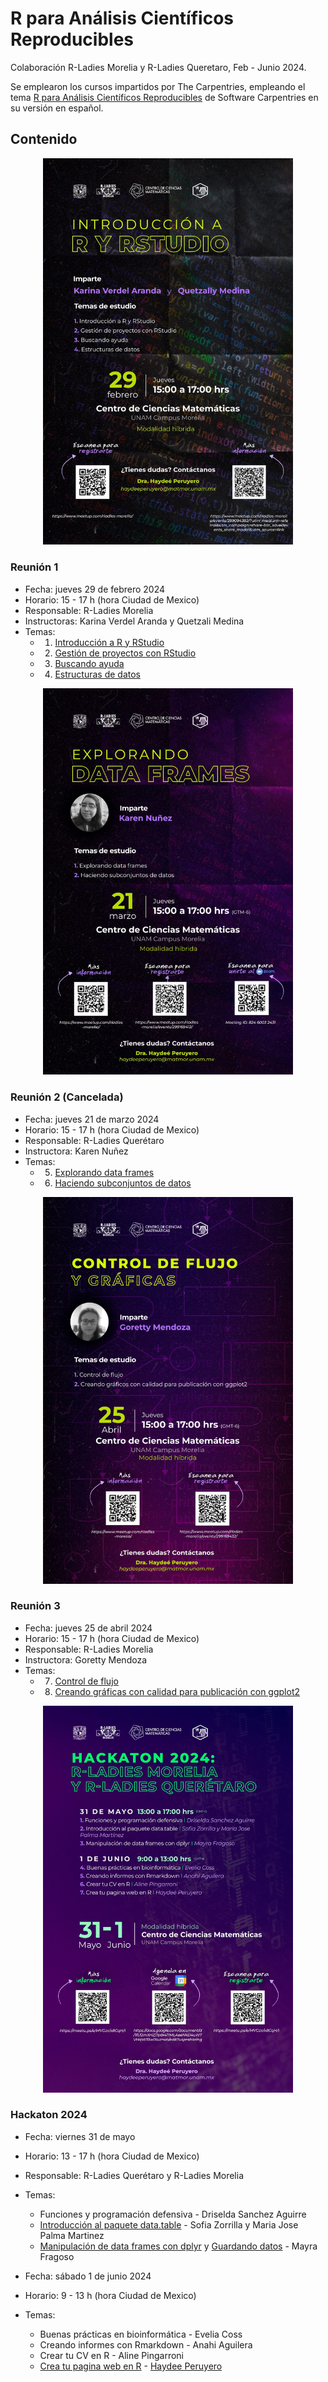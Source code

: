 # R para Análisis Científicos Reproducibles

Colaboración R-Ladies Morelia y R-Ladies Queretaro, Feb - Junio 2024.

Se emplearon los cursos impartidos por The Carpentries, empleando el tema [R para Análisis Científicos Reproducibles](https://swcarpentry.github.io/r-novice-gapminder-es/) de Software Carpentries en su versión en español. 

## Contenido

<p align="center">
<img src='Rladies_Quetzally.jpg' width='400'>
</p>

### Reunión 1

- Fecha: jueves 29 de febrero 2024
- Horario: 15 - 17 h (hora Ciudad de Mexico)
- Responsable: R-Ladies Morelia
- Instructoras: Karina Verdel Aranda y Quetzali Medina
- Temas: 
  - 1) [Introducción a R y RStudio](https://swcarpentry.github.io/r-novice-gapminder-es/01-rstudio-intro.html)       
  - 2) [Gestión de proyectos con RStudio](https://swcarpentry.github.io/r-novice-gapminder-es/02-project-intro.html)
  - 3) [Buscando ayuda](https://swcarpentry.github.io/r-novice-gapminder-es/03-seeking-help.html)
  - 4) [Estructuras de datos](https://swcarpentry.github.io/r-novice-gapminder-es/04-data-structures-part1.html)

<p align="center">
<img src='Rladies_Karen.jpg' width='400'>
</p>

### Reunión 2 (Cancelada)

- Fecha: jueves 21 de marzo 2024
- Horario: 15 - 17 h (hora Ciudad de Mexico)
- Responsable: R-Ladies Querétaro
- Instructora: Karen Nuñez
- Temas:
  - 5) [Explorando data frames](https://swcarpentry.github.io/r-novice-gapminder-es/05-data-structures-part2.html)
  - 6) [Haciendo subconjuntos de datos](https://swcarpentry.github.io/r-novice-gapminder-es/06-data-subsetting.html)


<p align="center">
<img src='Rladies_Goretty.jpg' width='400'>
</p>

### Reunión 3

- Fecha: jueves 25 de abril 2024
- Horario: 15 - 17 h (hora Ciudad de Mexico)
- Responsable: R-Ladies Morelia
- Instructora: Goretty Mendoza
- Temas:
  - 7) [Control de flujo](https://swcarpentry.github.io/r-novice-gapminder-es/07-control-flow.html)
  - 8) [Creando gráficas con calidad para publicación con ggplot2](https://swcarpentry.github.io/r-novice-gapminder-es/08-plot-ggplot2.html)

<p align="center">
<img src='Hackaton2024.jpg' width='400'>
</p>

### Hackaton 2024

- Fecha: viernes 31 de mayo 
- Horario: 13 - 17 h (hora Ciudad de Mexico)
- Responsable: R-Ladies Querétaro y R-Ladies Morelia
- Temas:
  - Funciones y programación defensiva - Driselda Sanchez Aguirre
  - [Introducción al paquete data.table](https://github.com/sofiazorrilla/Taller_data.table) - Sofia Zorrilla y Maria Jose Palma Martinez
  - [Manipulación de data frames con dplyr](https://swcarpentry.github.io/r-novice-gapminder-es/13-dplyr.html) y [Guardando datos](https://swcarpentry.github.io/r-novice-gapminder-es/11-writing-data.html) - Mayra Fragoso

- Fecha: sábado 1 de junio 2024
- Horario: 9 - 13 h (hora Ciudad de Mexico)
- Temas:
  - Buenas prácticas en bioinformática - Evelia Coss
  - Creando informes con Rmarkdown - Anahi Aguilera
  - Crear tu CV en R - Aline Pingarroni
  - [Crea tu pagina web en R](https://r-ladies-morelia.github.io/project/webpage/) - [Haydee Peruyero](https://haydeeperuyero.github.io/)
